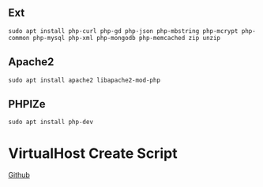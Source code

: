 ## Ext

```
sudo apt install php-curl php-gd php-json php-mbstring php-mcrypt php-common php-mysql php-xml php-mongodb php-memcached zip unzip
```

## Apache2

```
sudo apt install apache2 libapache2-mod-php
```

## PHPIZe

```
sudo apt install php-dev
```

# VirtualHost Create Script

[Github](https://github.com/RoverWire/virtualhost)
